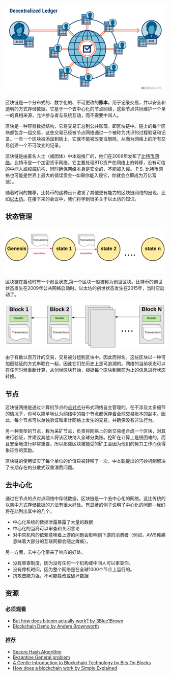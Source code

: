 ![Image](./img/Pn1B0t8.png)

区块链是一个分布式的、数字化的、不可更改的**账本**，用于记录交易，并以安全和透明的方式存储数据。它基于一个去中心化的节点网络，这些节点共同维护一个单一的真相来源，允许参与者与系统互动，而不需要中间人。

区块是一种容器数据结构，它将交易汇总到公共账簿，即区块链中。链上的每个区块都包含一组交易，这些交易已经被节点网络通过一个被称为共识的过程验证和记录。一旦一个区块被添加到链上，它就不能被改变或删除，从而为网络上的所有交易创建一个不可改变的记录。

区块链是由匿名人士（或团体）中本聪推广的，他们在2009年发布了[比特币网络](https://bitcoin.org/)。比特币是一个加密货币网络，它主要处理BTC资产在网络上的转移，没有可信的中间人或权威机构，同时确保网络本身是安全的，不能被入侵。 P.S. 比特币网络也可能是世界上最大的错误赏金--如果你能入侵它，你就会立即成为万亿富翁）。

随着时间的推移，比特币的这种设计激发了其他更有能力的区块链网络的出现，比如[以太坊](https://ethereum.org/)。在接下来的会议中，我们将学到很多关于以太坊的知识。

## 状态管理

![Image](./img/VQySjQu.png)

区块链在启动时有一个创世状态,第一个区块一般被称为创世区块。比特币的创世状态发生在2009年公共网络启动时。以太坊的创世状态发生在2015年，当时它启动了。

![Image](./img/wjK9Foy.png)

由于有数以百万计的交易，交易被分组到区块中。因此而得名。这些区块以一种可加密验证的方式串联在一起，因此它们在历史上是可追溯的。网络的当前状态可以在任何时候重新计算，从创世区块开始，根据每个区块到目前为止的信息进行状态转换。

## 节点

区块链网络是通过计算机节点的[点对点](https://en.wikipedia.org/wiki/Peer-to-peer)分布式网络自主管理的。在不涉及太多细节的情况下，你可以简单地认为网络中的每个节点都保存着全球交易账本的副本。因此，每个节点可以单独验证和审计网络上发生的交易，并确保没有非法行为。

另一种类型的节点，称为采矿节点，负责将网络上的新交易组合成一个区块，对其进行验证，并建议其他人将该区块纳入全球分类账。挖矿在计算上是很困难的，而且安全地进行非常重要，所以那些区块被接受的矿工会因为他们的努力工作而获得象征性的奖励。

区块链的使用证实了每个单位的价值只被转移了一次，中本聪提出的巧妙机制解决了长期存在的分散式双重消费问题。

## 去中心化

通过在节点的点对点网络中存储数据，区块链是一个去中心化的网络。这比传统的以集中方式存储数据的方法有很大好处。有显著的例子说明了中心化的问题--我们将在此列出其中的几个。

- 中心化系统的数据泄露暴露了大量的数据
- 中心化的当局可以审查和关闭言论
- 对中央机构的依赖意味着上游的问题会影响到下游的消费者（例如，AWS瘫痪意味着大部分的互联网都会随之瘫痪）。

另一方面，去中心化带来了响应的好处。

- 没有审查制度，因为没有任何一个机构或中间人可以审查你。
- 没有停机时间，因为整个网络是在全球1000个节点上运行的。
- 抗攻击能力强，不可能篡改或破坏数据

## 资源

### 必须观看

- [But how does bitcoin actually work? by 3Blue1Brown](https://www.youtube.com/watch?v=bBC-nXj3Ng4)
- [Blockchain Demo by Anders Brownworth](https://andersbrownworth.com/blockchain/)

### 推荐

- [Secure Hash Algorithm](https://en.wikipedia.org/wiki/Secure_Hash_Algorithms)
- [Byzantine General problem](https://river.com/learn/what-is-the-byzantine-generals-problem/)
- [A Gentle Introduction to Blockchain Technology by Bits On Blocks](https://bitsonblocks.net/2015/09/09/gentle-introduction-blockchain-technology/)
- [How does a blockchain work by Simply Explained](https://www.youtube.com/watch?v=SSo_EIwHSd4)

